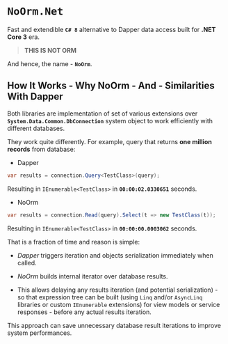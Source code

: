 # `NoOrm.Net`

Fast and extendible **`C# 8`** alternative to Dapper data access built for **.NET Core 3** era.

>**THIS IS NOT ORM**

And hence, the name - **`NoOrm`**.

## How It Works - Why **NoOrm** - And - Similarities With Dapper

Both libraries are implementation of set of various extensions over **`System.Data.Common.DbConnection`** system object to work efficiently with different databases.

They work quite differently. For example, query that returns **one million records** from database:

- Dapper

```csharp
var results = connection.Query<TestClass>(query);
```

Resulting in `IEnumerable<TestClass>` in **`00:00:02.0330651`** seconds.

- NoOrm

```csharp
var results = connection.Read(query).Select(t => new TestClass(t));
```

Resulting in `IEnumerable<TestClass>` in **`00:00:00.0003062`** seconds.

That is a fraction of time and reason is simple:

- *Dapper* triggers iteration and objects serialization immediately when called.

- *NoOrm* builds internal iterator over database results. 

- This allows delaying any results iteration (and potential serialization) - so that expression tree can be built (using `Linq` and/or `AsyncLinq` libraries or custom `IEnumerable` extensions) for view models or service responses - before any actual results iteration.

This approach can save unnecessary database result iterations to improve system performances.


